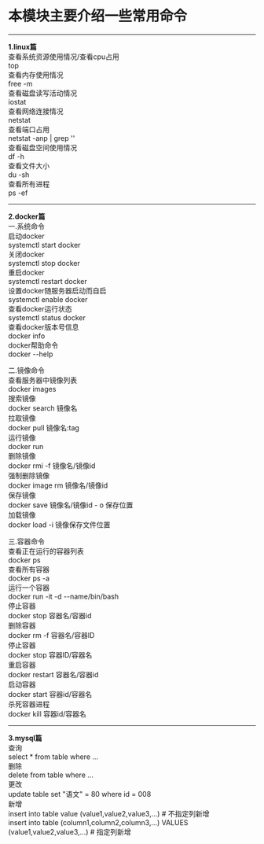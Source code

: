 # 本模块主要介绍一些常用命令  

---
**1.linux篇**  
  查看系统资源使用情况/查看cpu占用  
  top  
  查看内存使用情况  
  free -m  
  查看磁盘读写活动情况  
  iostat  
  查看网络连接情况  
  netstat  
  查看端口占用  
  netstat -anp | grep ''  
  查看磁盘空间使用情况  
  df -h  
  查看文件大小  
  du -sh  
  查看所有进程  
  ps -ef  

---
**2.docker篇**  
  一.系统命令  
  启动docker  
  systemctl start docker  
  关闭docker  
  systemctl stop docker  
  重启docker  
  systemctl restart docker  
  设置docker随服务器启动而自启  
  systemctl enable docker  
  查看docker运行状态  
  systemctl status docker  
  查看docker版本号信息  
  docker info  
  docker帮助命令  
  docker --help  
    
  二.镜像命令  
  查看服务器中镜像列表  
  docker images  
  搜索镜像  
  docker search 镜像名  
  拉取镜像  
  docker pull 镜像名:tag  
  运行镜像  
  docker run  
  删除镜像  
  docker rmi -f 镜像名/镜像id  
  强制删除镜像  
  docker image rm 镜像名/镜像id  
  保存镜像  
  docker save 镜像名/镜像id - o 保存位置  
  加载镜像  
  docker load -i 镜像保存文件位置  
  
  三.容器命令  
  查看正在运行的容器列表  
  docker ps  
  查看所有容器  
  docker ps -a  
  运行一个容器  
  docker run -it -d --name/bin/bash  
  停止容器  
  docker stop 容器名/容器id  
  删除容器  
  docker rm -f 容器名/容器ID  
  停止容器  
  docker stop 容器ID/容器名  
  重启容器  
  docker restart 容器名/容器id  
  启动容器  
  docker start 容器id/容器名  
  杀死容器进程  
  docker kill 容器id/容器名  

---
**3.mysql篇**  
  查询  
  select * from table where ...  
  删除  
  delete from table where ...  
  更改  
  update table set "语文" = 80 where id = 008  
  新增  
  insert into table value (value1,value2,value3,...) # 不指定列新增  
  insert into table (column1,column2,column3,...) VALUES (value1,value2,value3,...)  # 指定列新增  
  
